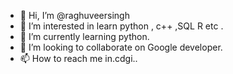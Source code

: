 - 👋 Hi, I’m @raghuveersingh
- 👀 I’m interested in learn python , c++ ,SQL R etc .
- 🌱 I’m currently learning python.
- 💞️ I’m looking to collaborate on Google developer.
- 📫 How to reach me  in.cdgi..

<!---
raghuversingh/raghuversingh is a ✨ special ✨ repository because its `README.md` (this file) appears on your GitHub profile.
You can click the Preview link to take a look at your changes.
--->
